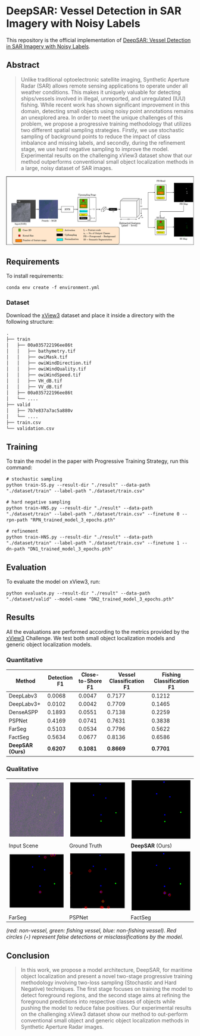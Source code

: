 # DeepSAR: Vessel Detection in SAR Imagery with Noisy Labels
This repository is the official implementation of [DeepSAR: Vessel Detection in SAR Imagery with Noisy Labels](https://github.com/manupillai308/DeepSAR). 

## Abstract
> Unlike traditional optoelectronic satellite imaging, Synthetic Aperture Radar (SAR) allows remote sensing applications to operate under all weather conditions. This makes it uniquely valuable for detecting ships/vessels involved in illegal, unreported, and unregulated (IUU) fishing. While recent work has shown significant improvement in this domain, detecting small objects using noisy point annotations remains an unexplored area. In order to meet the unique challenges of this problem, we propose a progressive training methodology that utilizes two different spatial sampling strategies. Firstly, we use stochastic sampling of background points to reduce the impact of class imbalance and missing labels, and secondly, during the refinement stage, we use hard negative sampling to improve the model. Experimental results on the challenging xView3 dataset show that our method outperforms conventional small object localization methods in a large, noisy dataset of SAR images.

![system_arch](/figures/system_arch.png)


## Requirements

To install requirements:

```shell
conda env create -f environment.yml
```

### Dataset
Download the [xView3](https://iuu.xview.us/) dataset and place it inside a directory with the following structure:

    .
    ├── train            
    │   ├── 00a035722196ee86t
    │   │   ├── bathymetry.tif
    │   │   ├── owiMask.tif
    │   │   ├── owiWindDirection.tif
    │   │   ├── owiWindQuality.tif
    │   │   ├── owiWindSpeed.tif
    │   │   ├── VH_dB.tif
    │   │   ├── VV_dB.tif
    │   ├── 00a035722196ee86t         
    │   └── ....
    ├── valid                    
    │   ├── 7b7e837a7ac5a880v
    │   └── ....
    ├── train.csv  
    └── validation.csv


## Training

To train the model in the paper with Progressive Training Strategy, run this command:

```shell
# stochastic sampling
python train-SS.py --result-dir "./result" --data-path "./dataset/train" --label-path "./dataset/train.csv"
```
```shell
# hard negative sampling
python train-HNS.py --result-dir "./result" --data-path "./dataset/train" --label-path "./dataset/train.csv" --finetune 0 --rpn-path "RPN_trained_model_3_epochs.pth"
```
```shell
# refinement
python train-HNS.py --result-dir "./result" --data-path "./dataset/train" --label-path "./dataset/train.csv" --finetune 1 --dn-path "DN1_trained_model_3_epochs.pth"
```

## Evaluation

To evaluate the model on xView3, run:

```shell
python evaluate.py --result-dir "./result" --data-path "./dataset/valid" --model-name "DN2_trained_model_3_epochs.pth"
```

## Results

All the evaluations are performed according to the metrics provided by the [xView3](https://iuu.xview.us/) Challenge. We test both small object localization models and generic object localization models.

### Quantitative

| Method        | Detection F1  | Close-to-Shore F1 | Vessel Classification F1 | Fishing Classification F1 |
| ------------------ |---------------- | -------------- | -------------- | -------------- |
| DeepLabv3   |       0.0068       |     0.0047        |   0.7177         |     0.1212       |
| DeepLabv3+   |      0.0102        |     0.0042        |   0.7709         |    0.1465        |
| DenseASPP  |      0.1893        |      0.0551       |      0.7138      |      0.2259      |
| PSPNet   |      0.4169        |     0.0741        |    0.7631        |      0.3838      |
| FarSeg   |      0.5103        |     0.0534        |     0.7796       |      0.5622      |
| FactSeg   |     0.5634         |    0.0677         |    0.8136        |     0.6586       |
| **DeepSAR (Ours)**   |    **0.6207**         |     **0.1081**        |    **0.8669**        |    **0.7701**        |


### Qualitative
| | | |
| --- | --- | --- |
| ![](/figures/quant_input.png) | ![](/figures/quant_true.png) | ![](/figures/quant_ours.png) |
| Input Scene | Ground Truth | **DeepSAR** (Ours) |
| ![](/figures/quant_farseg_1.png) | ![](/figures/quant_psp_1.png) | ![](/figures/quant_factseg_1.png) |
| FarSeg | PSPNet | FactSeg |

*(red: non-vessel, green: fishing vessel, blue: non-fishing vessel). Red circles (◦) represent false detections or misclassifications by the model.*

## Conclusion

> In this work, we propose a model architecture, DeepSAR, for maritime object localization and present a novel two-stage progressive training methodology involving two-loss sampling (Stochastic and Hard Negative) techniques. The first stage focuses on training the model to detect foreground regions, and the second stage aims at refining the foreground predictions into respective classes of objects while pushing the model to reduce false positives. Our experimental results on the challenging xView3 dataset show our method to out-perform conventional small object and generic object localization methods in Synthetic Aperture Radar images.
